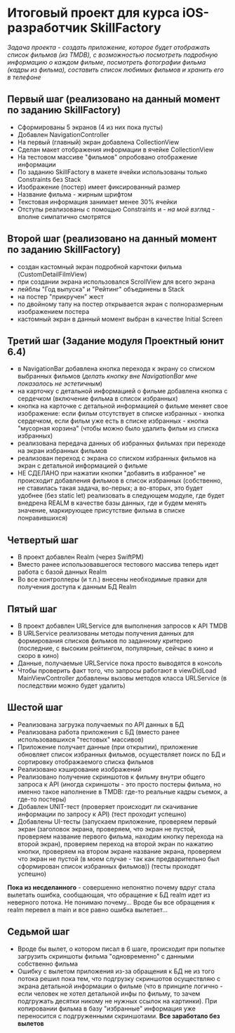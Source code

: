 #  Итоговый проект для курса iOS-разработчик SkillFactory

_Задача проекта - создать приложение, которое будет отображать список фильмов (из TMDB), с возможностью посмотреть подробную информацию о каждом фильме, посмотреть фотографии фильма (кадры из фильма), составить список любимых фильмов и хранить его в телефоне_

## Первый шаг (реализовано на данный момент по заданию SkillFactory)

- Сформированы 5 экранов (4 из них пока пусты)
- Добавлен NavigationController
- На первый (главный) экран добавлена CollectionView
- Сделан макет отображения информации в ячейке CollectionView
- На тестовом массиве "фильмов" опробовано отображение информации
- По заданию SkillFactory в макете ячейки использованы только Constraints без Stack
- Изображение (постер) имеет фиксированный размер
- Название фильма - жирным шрифтом
- Текстовая информация занимает менее 30% ячейки
- Отступы реализованы с помощью Constraints и - _на мой взгляд_ - вполне симпатично смотрятся

## Второй шаг (реализовано на данный момент по заданию SkillFactory)

- создан кастомный экран подробной карчтоки фильма (CustomDetailFilmView)
- при создании экрана использовался ScrollView для всего экрана
- лейблы "Год выпуска" и "Рейтинг" объединены в Stack
- на постер "прикручен" жест
- по двойному тапу на постер открывается экран с полноразмерным изображением постера
- кастомный экран в данный момент выбран в качестве Initial Screen


## Третий шаг (Задание модуля Проектный юнит 6.4)

- в NavigationBar добавлена кнопка перехода к экрану со списком выбранных фильмов (_делать кнопку вне NavigationBar мне показалось не эстетичным_)
- на карточку с детальной информацией о фильме добавлена кнопка с сердечком (включение фильма в список избранных)
- кнопка на карточке с детальной информацией о фильме меняет свое изображение: если фильм отсутствует в списке избранных - кнопка сердечком, если фильм уже есть в списке избранных - кнопка "мусорная корзина" (чтобы можно было удалить фильм из списка избранных)
- реализована передача данных об избранных фильмах при переходе на экран избранных фильмов
- реализован переход с экрана со списком избранных фильмов на экран с детальной информацией о фильме
- НЕ СДЕЛАНО при нажатии кнопки "добавить в избранное" не происходит добавления фильмов в список избранных (собственно, не ставилась такая задача, во-перых; а во-вторых, это будет удобнее (без static let) реализовать в следующем модуле, где будет внедрена REALM в качестве базы данных, где и будем менять значение, маркирующее присутствие фильма в списке понравившихся)

## Четвертый шаг

- В проект добавлен Realm (через SwiftPM)
- Вместо ранее использовавшегося тестового массива теперь идет работа с базой данных Realm
- Во все контроллеры (и т.п.) внесены необходимые правки для получения доступа к данным БД Realm

## Пятый шаг
- В проект добавлен URLService для выполнения запросов к API TMDB
- В URLService реализованы методы получения данных для формирования списков фильмов по заданному критерию (последние, с высоким рейтингом, популярные, сейчас в кино и скоро в кино)
- Данные, получаемые URLService пока просто выводятся в консоль
- Чтобы проверить факт того, что запросы работают в viewDidLoad MainViewController добавлены вызовы методов класса URLService (в последствии можно будет удалить)

## Шестой шаг

- Реализована загрузка получаемых по API данных в БД 
- Реализована работа приложения с БД (вместо ранее использовавшихся "тестовых" массивов)
- Приложение получает данные (при открытии), приложение обновляет список избранных фильмов, осуществляет поиск по БД и сортировку отображаемого списка фильмов
- Реализовано кэширование изображений
- Реализовано получение скриншотов к фильму внутри общего запроса к API (иногда скриншоты - это просто постеры фильма, но именно такое наполнение в TMDB: где-то реальные кадры съемок, а где-то постеры)
- Добавлен UNIT-тест (проверяет происходит ли скачивание информации по запросу к API) (тест проходит успешно)
- Добавлены UI-тесты (запускаем приложение, проверяем первый экран (заголовок экрана, проверяем, что экран не пустой, проверяем название первого фильма, находим кнопку перехода на второй экран), проверяем переход на второй экран по нажатию кнопки, проверяем на втором экране название экрана, проверяем что экран не пустой (в моем случае - так как предварительно был сформирован список избранных фильмов)) (тесты проходят успешно)

__Пока из несделанного__ - совершенно непонятно почему вдруг стала вылетать ошибка, сообщающая, что обращение к БД realm идет из неверного потока. Не понимаю почему... Вроде бы все обращения к realm перевел в main и все равно ошибка вылетает...   

## Седьмой шаг

- Вроде бы вылет, о котором писал в 6 шаге, происходит при попытке загрузить скриншоты фильма "одновременно" с данными собственно фильма
- Ошибку с вылетом приложения из-за обращения к БД не из того потока решил пока тем, что подгрузку скриншотов осуществляю с экрана детальной информации о фильме (что в принципе логично - если человек не хотел детальной инфы по фильму, то зачем подгружать десятки никому не нужных ссылок на картинки). При копировании фильма в базу "избранные" информация уже переносится с подгруженными скриншотами. __Все заработало без вылетов__

